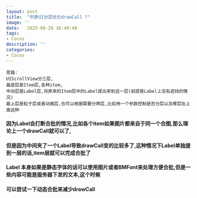 ```yaml
---
layout: post
title:  "列表UI分层优化drawCall ?"
image: ''
date:   2025-06-26 16:49:48
tags:
- Cocos
description: ''
categories: 
- Cocos
---
```

```
思路:
UIScrollView分三层,
最底层是Item层,各种item,
中间层是Label层,将原来的Item层中的Label提出来到这一层(前提是Label上没有遮挡的情况)
最上层是粒子层或者动画层,也可以根据需要分两层,比如用一个参数控制是否分层以及哪层在上面这种
```
#### 因为Label会打断合批的情况,比如各个item如果图片都来自于同一个合图,那么理论上一个drawCall就可以了,
#### 但是因为中间夹了一个Label导致drawCall变的比较多了,这种情况下Label单独提到一层的话,item层就可以完成合批了
#### Label 本身如果是静态字体的话可以使用图片或者BMFont来处理方便合批,但是一些内容可能是服务器下发的文本,这个时候
#### 可以尝试一下动态合批来减少drawCall
